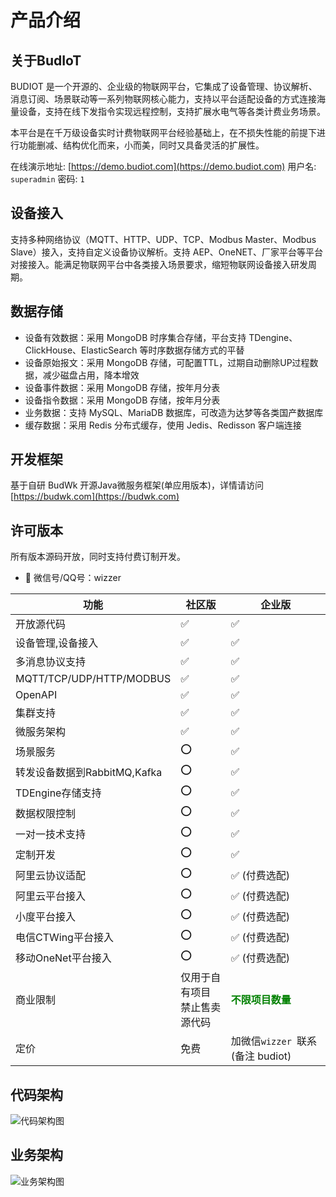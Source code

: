 # 产品介绍

## 关于BudIoT
BUDIOT 是一个开源的、企业级的物联网平台，它集成了设备管理、协议解析、消息订阅、场景联动等一系列物联网核心能力，支持以平台适配设备的方式连接海量设备，支持在线下发指令实现远程控制，支持扩展水电气等各类计费业务场景。

本平台是在千万级设备实时计费物联网平台经验基础上，在不损失性能的前提下进行功能删减、结构优化而来，小而美，同时又具备灵活的扩展性。

在线演示地址: [https://demo.budiot.com](https://demo.budiot.com) 用户名: `superadmin` 密码: `1`

## 设备接入

支持多种网络协议（MQTT、HTTP、UDP、TCP、Modbus Master、Modbus Slave）接入，支持自定义设备协议解析。支持 AEP、OneNET、厂家平台等平台对接接入。能满足物联网平台中各类接入场景要求，缩短物联网设备接入研发周期。

## 数据存储

* 设备有效数据：采用 MongoDB 时序集合存储，平台支持 TDengine、ClickHouse、ElasticSearch 等时序数据存储方式的平替
* 设备原始报文：采用 MongoDB 存储，可配置TTL，过期自动删除UP过程数据，减少磁盘占用，降本增效
* 设备事件数据：采用 MongoDB 存储，按年月分表
* 设备指令数据：采用 MongoDB 存储，按年月分表
* 业务数据：支持 MySQL、MariaDB 数据库，可改造为达梦等各类国产数据库
* 缓存数据：采用 Redis 分布式缓存，使用 Jedis、Redisson 客户端连接

## 开发框架

基于自研 BudWk 开源Java微服务框架(单应用版本)，详情请访问 [https://budwk.com](https://budwk.com)


## 许可版本

所有版本源码开放，同时支持付费订制开发。

* :tada: 微信号/QQ号：wizzer 

| 功能                         | 社区版 | 企业版                    |
| ---------------------------- | ------ |  ------------------------- |
| 开放源代码                   | ✅      | ✅                         |
| 设备管理,设备接入            | ✅      | ✅                         |
| 多消息协议支持               | ✅      |  ✅                         |
| MQTT/TCP/UDP/HTTP/MODBUS        | ✅      |  ✅                    |
| OpenAPI                   | ✅       | ✅                         |
| 集群支持                     | ✅      |  ✅                       |
| 微服务架构                   | ✅      |  ✅                       |
| 场景服务                     | ⭕      |  ✅                       |
| 转发设备数据到RabbitMQ,Kafka | ⭕      |  ✅                        |
| TDEngine存储支持            | ⭕      |  ✅                       |
| 数据权限控制                 | ⭕      |  ✅                        |
| 一对一技术支持               | ⭕      | ✅                         |
| 定制开发                    | ⭕      |  ✅                       |
| 阿里云协议适配               | ⭕      |  ✅ (付费选配)          |
| 阿里云平台接入               | ⭕      |  ✅ (付费选配)          |
| 小度平台接入                 | ⭕      |  ✅ (付费选配)          |
| 电信CTWing平台接入           | ⭕      |  ✅ (付费选配)          |
| 移动OneNet平台接入           | ⭕      |  ✅ (付费选配)          |
| 商业限制                    | 仅用于自有项目<br>禁止售卖源代码  | <span style='color:green;font-weight:800'>不限项目数量</span> |
| 定价                         | 免费   |  加微信`wizzer `联系(备注 budiot)    |

## 代码架构

![代码架构图](/01.png)

## 业务架构

![业务架构图](/02.png)



